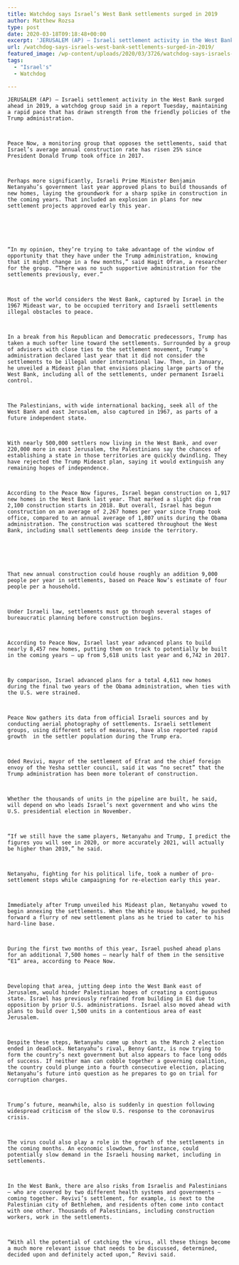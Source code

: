 ```yaml
---
title: Watchdog says Israel’s West Bank settlements surged in 2019
author: Matthew Rozsa
type: post
date: 2020-03-18T09:18:48+00:00
excerpt: 'JERUSALEM (AP) — Israeli settlement activity in the West Bank surged ahead in 2019, a watchdog group said in a report Tuesday, maintaining a rapid pace that has drawn strength from the friendly policies of the Trump administration.Peace Now, a monitoring group that opposes the settlements, said that Israel’s average annual construction rate has risen&hellip;'
url: /watchdog-says-israels-west-bank-settlements-surged-in-2019/
featured_image: /wp-content/uploads/2020/03/3726/watchdog-says-israels-west-bank-settlements-surged-in-2019.jpeg
tags:
  - "Israel's"
  - Watchdog

---
```

  
    JERUSALEM (AP) — Israeli settlement activity in the West Bank surged ahead in 2019, a watchdog group said in a report Tuesday, maintaining a rapid pace that has drawn strength from the friendly policies of the Trump administration.
  
  
  
    Peace Now, a monitoring group that opposes the settlements, said that Israel’s average annual construction rate has risen 25% since President Donald Trump took office in 2017.
  
  
  
    Perhaps more significantly, Israeli Prime Minister Benjamin Netanyahu’s government last year approved plans to build thousands of new homes, laying the groundwork for a sharp spike in construction in the coming years. That included an explosion in plans for new settlement projects approved early this year.
  
  
  
  
  
  
    “In my opinion, they’re trying to take advantage of the window of opportunity that they have under the Trump administration, knowing that it might change in a few months,” said Hagit Ofran, a researcher for the group. “There was no such supportive administration for the settlements previously, ever.”
  
  
  
    Most of the world considers the West Bank, captured by Israel in the 1967 Mideast war, to be occupied territory and Israeli settlements illegal obstacles to peace.
  
  
  
    In a break from his Republican and Democratic predecessors, Trump has taken a much softer line toward the settlements. Surrounded by a group of advisers with close ties to the settlement movement, Trump’s administration declared last year that it did not consider the settlements to be illegal under international law. Then, in January, he unveiled a Mideast plan that envisions placing large parts of the West Bank, including all of the settlements, under permanent Israeli control.
  
  
  
    The Palestinians, with wide international backing, seek all of the West Bank and east Jerusalem, also captured in 1967, as parts of a future independent state.
  
  
  
    With nearly 500,000 settlers now living in the West Bank, and over 220,000 more in east Jerusalem, the Palestinians say the chances of establishing a state in those territories are quickly dwindling. They have rejected the Trump Mideast plan, saying it would extinguish any remaining hopes of independence.
  
  
  
    According to the Peace Now figures, Israel began construction on 1,917 new homes in the West Bank last year. That marked a slight dip from 2,100 construction starts in 2018. But overall, Israel has begun construction on an average of 2,267 homes per year since Trump took office, compared to an annual average of 1,807 units during the Obama administration. The construction was scattered throughout the West Bank, including small settlements deep inside the territory.
  
  
  
  
  
  
    That new annual construction could house roughly an addition 9,000 people per year in settlements, based on Peace Now’s estimate of four people per a household.
  
  
  
    Under Israeli law, settlements must go through several stages of bureaucratic planning before construction begins.
  
  
  
    According to Peace Now, Israel last year advanced plans to build nearly 8,457 new homes, putting them on track to potentially be built in the coming years — up from 5,618 units last year and 6,742 in 2017.
  
  
  
    By comparison, Israel advanced plans for a total 4,611 new homes during the final two years of the Obama administration, when ties with the U.S. were strained.
  
  
  
    Peace Now gathers its data from official Israeli sources and by conducting aerial photography of settlements. Israeli settlement groups, using different sets of measures, have also reported rapid growth  in the settler population during the Trump era.
  
  
  
    Oded Revivi, mayor of the settlement of Efrat and the chief foreign envoy of the Yesha settler council, said it was “no secret” that the Trump administration has been more tolerant of construction.
  
  
  
    Whether the thousands of units in the pipeline are built, he said, will depend on who leads Israel’s next government and who wins the U.S. presidential election in November.
  
  
  
    “If we still have the same players, Netanyahu and Trump, I predict the figures you will see in 2020, or more accurately 2021, will actually be higher than 2019,” he said.
  
  
  
    Netanyahu, fighting for his political life, took a number of pro-settlement steps while campaigning for re-election early this year.
  
  
  
    Immediately after Trump unveiled his Mideast plan, Netanyahu vowed to begin annexing the settlements. When the White House balked, he pushed forward a flurry of new settlement plans as he tried to cater to his hard-line base.
  
  
  
    During the first two months of this year, Israel pushed ahead plans for an additional 7,500 homes — nearly half of them in the sensitive “E1” area, according to Peace Now.
  
  
  
    Developing that area, jutting deep into the West Bank east of Jerusalem, would hinder Palestinian hopes of creating a contiguous state. Israel has previously refrained from building in E1 due to opposition by prior U.S. administrations. Israel also moved ahead with plans to build over 1,500 units in a contentious area of east Jerusalem.
  
  
  
    Despite these steps, Netanyahu came up short as the March 2 election ended in deadlock. Netanyahu’s rival, Benny Gantz, is now trying to form the country’s next government but also appears to face long odds of success. If neither man can cobble together a governing coalition, the country could plunge into a fourth consecutive election, placing Netanyahu’s future into question as he prepares to go on trial for corruption charges.
  
  
  
    Trump’s future, meanwhile, also is suddenly in question following widespread criticism of the slow U.S. response to the coronavirus crisis.
  
  
  
    The virus could also play a role in the growth of the settlements in the coming months. An economic slowdown, for instance, could potentially slow demand in the Israeli housing market, including in settlements.
  
  
  
    In the West Bank, there are also risks from Israelis and Palestinians — who are covered by two different health systems and governments — coming together. Revivi’s settlement, for example, is next to the Palestinian city of Bethlehem, and residents often come into contact with one other. Thousands of Palestinians, including construction workers, work in the settlements.
  
  
  
    “With all the potential of catching the virus, all these things become a much more relevant issue that needs to be discussed, determined, decided upon and definitely acted upon,” Revivi said.
  
